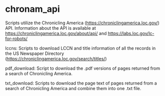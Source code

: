 # chronam_api
Scripts utilize the Chronicling America (https://chroniclingamerica.loc.gov/) API. 
Information about the API is available at https://chroniclingamerica.loc.gov/about/api/ and https://labs.loc.gov/lc-for-robots/

lccns: Scripts to download LCCN and title information of all the records in the US Newspaper Directory (https://chroniclingamerica.loc.gov/search/titles/)

pdf_download: Script to download the .pdf versions of pages returned from a search of Chronicling America.

txt_download: Scripts to download the page text of pages returned from a search of Chronicling America and combine them into one .txt file.
